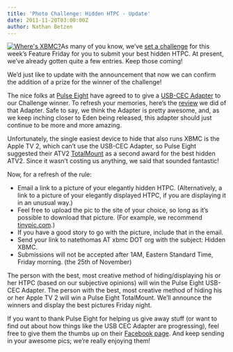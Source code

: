 ```yaml
---
title: 'Photo Challenge: Hidden HTPC - Update'
date: 2011-11-20T03:00:00Z
author: Nathan Betzen
---
```

[![Where's XBMC?](/sites/default/files/uploads/wheresxbmc-300x225.jpg "Where's XBMC?")](/sites/default/files/uploads/wheresxbmc.jpg)As many of you know, we’ve [set a challenge](https://kodi.wiki/natethomas/2011/11/19/dont-look-up/ "Feature Friday Challenge") for this week’s Feature Friday for you to submit your best hidden HTPC. At present, we’ve already gotten quite a few entries. Keep those coming!

 We’d just like to update with the announcement that now we can confirm the addition of a prize for the winner of the challenge!

 The nice folks at [Pulse Eight](https://www.pulse-eight.com/store/ "Pulse Eight website") have agreed to to give a [USB-CEC Adapter](https://www.pulse-eight.com/store/products/104-usb-hdmi-cec-adapter.aspx "USB CEC Adapter") to our Challenge winner. To refresh your memories, here’s the [review](https://kodi.wiki/natethomas/2011/11/01/the-usb-cec-adapter-is-a-look-into-the-future/ "USB-CEC Adapter review") we did of that Adapter. Safe to say, we think the Adapter is pretty awesome, and, as we keep inching closer to Eden being released, this adapter should just continue to be more and more amazing.

 Unfortunately, the single easiest device to hide that also runs XBMC is the Apple TV 2, which can’t use the USB-CEC Adapter, so Pulse Eight suggested their ATV2 [TotalMount](https://www.pulse-eight.com/store/products/105-innovelis-totalmount.aspx "Pulse Eight ATV2 TotalMount") as a second award for the best hidden ATV2. Since it wasn’t costing us anything, we said that sounded fantastic!

 Now, for a refresh of the rule:

 
 * Email a link to a picture of your elegantly hidden HTPC. (Alternatively, a link to a picture of your elegantly displayed HTPC, if you are displaying it in an unusual way.)
 * Feel free to upload the pic to the site of your choice, so long as it’s possible to download that picture. (For example, we recommend [tinypic.com](http://tinypic.com/ "TinyPic").)
 * If you have a good story to go with the picture, include that in the email.
 * Send your link to natethomas AT xbmc DOT org with the subject: Hidden XBMC.
 * Submissions will not be accepted after 1AM, Eastern Standard Time, Friday morning. (the 25th of November)
 
 The person with the best, most creative method of hiding/displaying his or her HTPC (based on our subjective opinions) will win the Pulse Eight USB-CEC Adapter. The person with the best, most creative method of hiding his or her Apple TV 2 will win a Pulse Eight TotalMount. We’ll announce the winners and display the best pictures Friday night.

 If you want to thank Pulse Eight for helping us give away stuff (or want to find out about how things like the USB CEC Adapter are progressing), feel free to give them the thumbs up on their [Facebook page](https://www.facebook.com/PulseEight "Pulse Eight Facebook page"). And keep sending in your awesome pics; we’re really enjoying them!

 